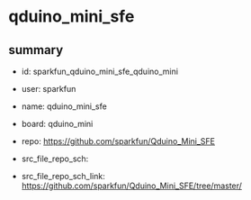 # qduino_mini_sfe
 
## summary 
* id: sparkfun_qduino_mini_sfe_qduino_mini
* user: sparkfun
* name: qduino_mini_sfe
* board: qduino_mini
* repo: https://github.com/sparkfun/Qduino_Mini_SFE



* src_file_repo_sch: 
* src_file_repo_sch_link: https://github.com/sparkfun/Qduino_Mini_SFE/tree/master/




